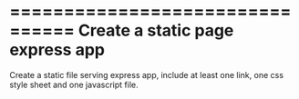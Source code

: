 ================================
Create a static page express app
================================

Create a static file serving express app, include at least one link, one css style sheet and one javascript file.